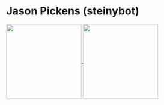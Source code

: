 # Jason Pickens (steinybot)

<a href="https://github.com/anuraghazra/github-readme-stats">
  <img height=200 align="center" src="https://github-readme-stats.vercel.app/api?username=steinybot&theme=algolia&show_icons=true" />
</a>
<a href="https://github.com/anuraghazra/convoychat">
  <img height=200 align="center" src="https://github-readme-stats.vercel.app/api/top-langs?username=steinybot&theme=algolia&show_icons=true&layout=compact&langs_count=8&card_width=320" />
</a>
